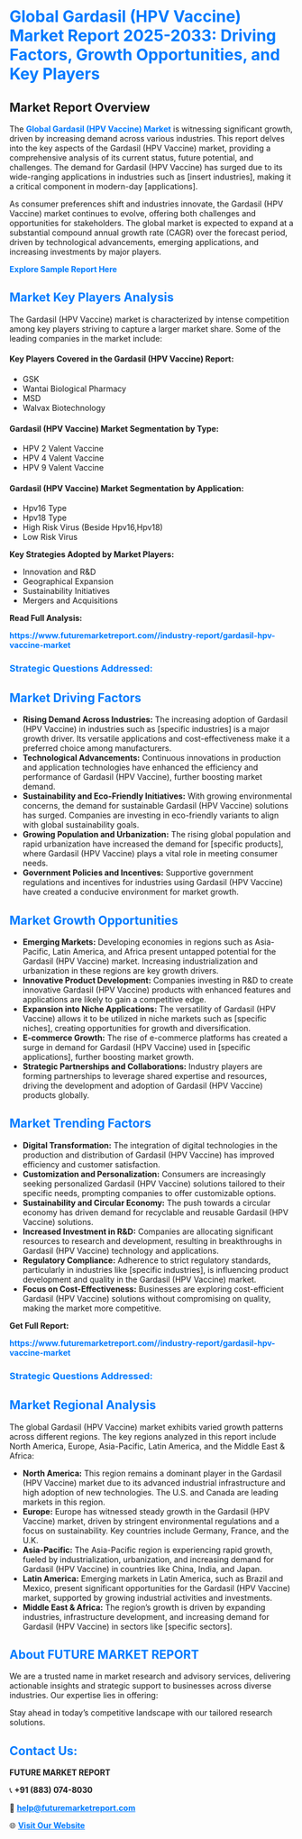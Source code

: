 <h1 style="color: #007BFF;">Global Gardasil (HPV Vaccine) Market Report 2025-2033: Driving Factors, Growth Opportunities, and Key Players</h1>

<section id="overview">
<h2>Market Report Overview</h2>
<p>The <a href="https://www.futuremarketreport.com//industry-report/gardasil-hpv-vaccine-market" style="color: #007BFF; text-decoration: none;"><strong>Global Gardasil (HPV Vaccine) Market</strong></a> is witnessing significant growth, driven by increasing demand across various industries. This report delves into the key aspects of the Gardasil (HPV Vaccine) market, providing a comprehensive analysis of its current status, future potential, and challenges. The demand for Gardasil (HPV Vaccine) has surged due to its wide-ranging applications in industries such as [insert industries], making it a critical component in modern-day [applications].</p>
<p>As consumer preferences shift and industries innovate, the Gardasil (HPV Vaccine) market continues to evolve, offering both challenges and opportunities for stakeholders. The global market is expected to expand at a substantial compound annual growth rate (CAGR) over the forecast period, driven by technological advancements, emerging applications, and increasing investments by major players.</p>
</section>

<section id="overview">
<p><a href="https://www.futuremarketreport.com//request-sample/reportId=78464" style="color: #007BFF; text-decoration: none;"><strong>Explore Sample Report Here</strong></a></p>
</section>

<section id="key-players">
<h2 style="color: #007BFF;">Market Key Players Analysis</h2>
<p>The Gardasil (HPV Vaccine) market is characterized by intense competition among key players striving to capture a larger market share. Some of the leading companies in the market include:</p>
<h4>Key Players Covered in the Gardasil (HPV Vaccine) Report:</h4>
<ul><li>GSK</li><li>Wantai Biological Pharmacy</li><li>MSD</li><li>Walvax Biotechnology</li></ul>
<h4>Gardasil (HPV Vaccine) Market Segmentation by Type:</h4>
<ul><li>HPV 2 Valent Vaccine</li><li>HPV 4 Valent Vaccine</li><li>HPV 9 Valent Vaccine</li></ul>

<h4>Gardasil (HPV Vaccine) Market Segmentation by Application:</h4>
<ul><li>Hpv16 Type</li><li>Hpv18 Type</li><li>High Risk Virus (Beside Hpv16,Hpv18)</li><li>Low Risk Virus</li></ul>
<p><strong>Key Strategies Adopted by Market Players:</strong></p>
<ul>
<li>Innovation and R&D</li>
<li>Geographical Expansion</li>
<li>Sustainability Initiatives</li>
<li>Mergers and Acquisitions</li>
</ul>
</section>

<section>
<p><strong>Read Full Analysis: </strong></p><a href="https://www.futuremarketreport.com//industry-report/gardasil-hpv-vaccine-market" style="color: #007BFF; text-decoration: none;"><strong>https://www.futuremarketreport.com//industry-report/gardasil-hpv-vaccine-market</strong></a>
<h3 style="color: #007BFF;">Strategic Questions Addressed:</h3>
</section>

<section id="driving-factors">
<h2 style="color: #007BFF;">Market Driving Factors</h2>
<ul>
<li><strong>Rising Demand Across Industries:</strong> The increasing adoption of Gardasil (HPV Vaccine) in industries such as [specific industries] is a major growth driver. Its versatile applications and cost-effectiveness make it a preferred choice among manufacturers.</li>
<li><strong>Technological Advancements:</strong> Continuous innovations in production and application technologies have enhanced the efficiency and performance of Gardasil (HPV Vaccine), further boosting market demand.</li>
<li><strong>Sustainability and Eco-Friendly Initiatives:</strong> With growing environmental concerns, the demand for sustainable Gardasil (HPV Vaccine) solutions has surged. Companies are investing in eco-friendly variants to align with global sustainability goals.</li>
<li><strong>Growing Population and Urbanization:</strong> The rising global population and rapid urbanization have increased the demand for [specific products], where Gardasil (HPV Vaccine) plays a vital role in meeting consumer needs.</li>
<li><strong>Government Policies and Incentives:</strong> Supportive government regulations and incentives for industries using Gardasil (HPV Vaccine) have created a conducive environment for market growth.</li>
</ul>
</section>

<section id="growth-opportunities">
<h2 style="color: #007BFF;">Market Growth Opportunities</h2>
<ul>
<li><strong>Emerging Markets:</strong> Developing economies in regions such as Asia-Pacific, Latin America, and Africa present untapped potential for the Gardasil (HPV Vaccine) market. Increasing industrialization and urbanization in these regions are key growth drivers.</li>
<li><strong>Innovative Product Development:</strong> Companies investing in R&D to create innovative Gardasil (HPV Vaccine) products with enhanced features and applications are likely to gain a competitive edge.</li>
<li><strong>Expansion into Niche Applications:</strong> The versatility of Gardasil (HPV Vaccine) allows it to be utilized in niche markets such as [specific niches], creating opportunities for growth and diversification.</li>
<li><strong>E-commerce Growth:</strong> The rise of e-commerce platforms has created a surge in demand for Gardasil (HPV Vaccine) used in [specific applications], further boosting market growth.</li>
<li><strong>Strategic Partnerships and Collaborations:</strong> Industry players are forming partnerships to leverage shared expertise and resources, driving the development and adoption of Gardasil (HPV Vaccine) products globally.</li>
</ul>
</section>

<section id="trending-factors">
<h2 style="color: #007BFF;">Market Trending Factors</h2>
<ul>
<li><strong>Digital Transformation:</strong> The integration of digital technologies in the production and distribution of Gardasil (HPV Vaccine) has improved efficiency and customer satisfaction.</li>
<li><strong>Customization and Personalization:</strong> Consumers are increasingly seeking personalized Gardasil (HPV Vaccine) solutions tailored to their specific needs, prompting companies to offer customizable options.</li>
<li><strong>Sustainability and Circular Economy:</strong> The push towards a circular economy has driven demand for recyclable and reusable Gardasil (HPV Vaccine) solutions.</li>
<li><strong>Increased Investment in R&D:</strong> Companies are allocating significant resources to research and development, resulting in breakthroughs in Gardasil (HPV Vaccine) technology and applications.</li>
<li><strong>Regulatory Compliance:</strong> Adherence to strict regulatory standards, particularly in industries like [specific industries], is influencing product development and quality in the Gardasil (HPV Vaccine) market.</li>
<li><strong>Focus on Cost-Effectiveness:</strong> Businesses are exploring cost-efficient Gardasil (HPV Vaccine) solutions without compromising on quality, making the market more competitive.</li>
</ul>
</section>

<section>
<p><strong>Get Full Report: </strong></p><a href="https://www.futuremarketreport.com//industry-report/gardasil-hpv-vaccine-market" style="color: #007BFF; text-decoration: none;"><strong>https://www.futuremarketreport.com//industry-report/gardasil-hpv-vaccine-market</strong></a>
<h3 style="color: #007BFF;">Strategic Questions Addressed:</h3>
</section>


<section id="regional-analysis">
<h2 style="color: #007BFF;">Market Regional Analysis</h2>
<p>The global Gardasil (HPV Vaccine) market exhibits varied growth patterns across different regions. The key regions analyzed in this report include North America, Europe, Asia-Pacific, Latin America, and the Middle East & Africa:</p>
<ul>
<li><strong>North America:</strong> This region remains a dominant player in the Gardasil (HPV Vaccine) market due to its advanced industrial infrastructure and high adoption of new technologies. The U.S. and Canada are leading markets in this region.</li>
<li><strong>Europe:</strong> Europe has witnessed steady growth in the Gardasil (HPV Vaccine) market, driven by stringent environmental regulations and a focus on sustainability. Key countries include Germany, France, and the U.K.</li>
<li><strong>Asia-Pacific:</strong> The Asia-Pacific region is experiencing rapid growth, fueled by industrialization, urbanization, and increasing demand for Gardasil (HPV Vaccine) in countries like China, India, and Japan.</li>
<li><strong>Latin America:</strong> Emerging markets in Latin America, such as Brazil and Mexico, present significant opportunities for the Gardasil (HPV Vaccine) market, supported by growing industrial activities and investments.</li>
<li><strong>Middle East & Africa:</strong> The region’s growth is driven by expanding industries, infrastructure development, and increasing demand for Gardasil (HPV Vaccine) in sectors like [specific sectors].</li>
</ul>
</section>

<footer>
<h2 style="color: #007BFF;">About FUTURE MARKET REPORT</h2>
<p>We are a trusted name in market research and advisory services, delivering actionable insights and strategic support to businesses across diverse industries. Our expertise lies in offering:</p>

<p>Stay ahead in today’s competitive landscape with our tailored research solutions.</p>

<h2 style="color: #007BFF;">Contact Us:</h2>
<p><strong>FUTURE MARKET REPORT</strong></p>
<p>📞 <strong>+91 (883) 074-8030</strong></p>
<p>📧 <strong><a href="mailto:help@futuremarketreport.com" style="color: #007BFF;">help@futuremarketreport.com</a></strong></p>
<p>🌐 <strong><a href="https://www.futuremarketreport.com/" style="color: #007BFF;">Visit Our Website</a></strong></p>
</footer>